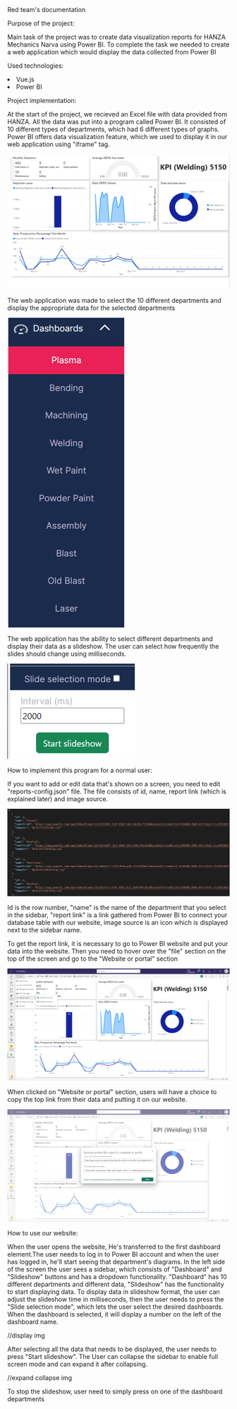 <div class='documentName'>Red team's documentation</div>

<p class='paragraphName'>Purpose of the project:</p>
<p class='standartParagraph'>Main task of the project was to ​​​​​create data visualization reports for HANZA Mechanics Narva using Power BI. To complete the task we needed to create a web application which​​​​​​ would display the data collected from Power BI</p>


<p class='paragraphName'>Used technologies:</p>
<li>Vue.js</li>
<li>Power BI</li>

<p class='paragraphName'>Project implementation:</p>

<p class='standartParagraph'>At the start of the project, we recieved an Excel file with data provided from HANZA. All the data was put into a program called Power BI. It consisted of 10 different types of departments, which had 6 different types of graphs. Power BI offers data visualization feature, which we used to display it in our web application using "iframe" tag.</p>

![img](/src/assets/Documentation/1.png)

<p class='standartParagraph'>The web application was made to select the 10 different departments and display the appropriate data for the selected departments </p>

![img](/src/assets/Documentation/2.png)

<p class='standartParagraph'>The web application has the ability to select different departments and display their data as a slideshow. The user can select how frequently the slides should change using milliseconds.</p>

![img](/src/assets/Documentation/3.png)



<p class='paragraphName'>How to implement this program for a normal user:</p>
<p class='standartParagraph'>If you want to add or edit data that's shown on a screen, you need to edit "reports-config.json" file. The file consists of id, name, report link (which is explained later) and image source. </p>

![img](/src/assets/Documentation/4.png)

<p class='standartParagraph'>Id is the row number, "name" is the name of the department that you select in the sidebar, "report link" is a link gathered from Power BI to connect your database table with our website, image source is an icon which is displayed next to the sidebar name.</p>

<p class='standartParagraph'>To get the report link, it is necessary to go to Power BI website and put your data into the website. Then you need to hover over the "file" section on the top of the screen and go to the "Website or portal" section</p>

![img](/src/assets/Documentation/5.png)

<p class='standartParagraph'>When clicked on "Website or portal" section, users will have a choice to copy the top link from their data and putting it on our website.</p>

![img](/src/assets/Documentation/6.png)

<p class='paragraphName'>How to use our website:</p>

<p class='standartParagraph'>When the user opens the website, He's transferred to the first dashboard element.The user needs to log in to Power BI account and when the user has logged in, he'll start seeing that department's diagrams. In the left side of the screen the user sees a sidebar, which consists of "Dashboard" and "Slideshow" buttons and has a dropdown functionality. "Dashboard" has 10 different departments and different data, "Slideshow" has the functionality to start displaying data. To display data in slideshow format, the user can adjust the slideshow time in milliseconds, then the user needs to press the "Slide selection mode", which lets the user select the desired dashboards. When the dashboard is selected, it will display a number on the left of the dashboard name. </p>

//display img

<p class='standartParagraph'>After selecting all the data that needs to be displayed, the user needs to press "Start slideshow". The User can collapse the sidebar to enable full screen mode and can expand it after collapsing.</p>


//expand collapse img

<p class='standartParagraph'>To stop the slideshow, user need to simply press on one of the dashboard departments</p>

